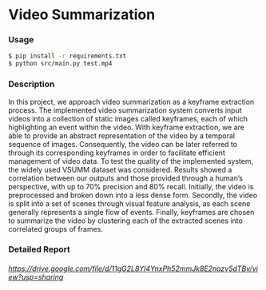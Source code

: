 # Video Summarization

### Usage

```sh
$ pip install -r requirements.txt
$ python src/main.py test.mp4
```


### Description
In this project, we approach video summarization as a keyframe extraction process. The implemented video summarization system converts input videos into a collection of static images called keyframes, each of which highlighting an event within the video. With keyframe extraction, we are able to provide an abstract representation of the video by a temporal sequence of images. Consequently, the video can be later referred to through its corresponding keyframes in order to facilitate efficient management of video data. To test the quality of the implemented system, the widely
used VSUMM dataset was considered. Results showed a correlation between our outputs and those
provided through a human’s perspective, with up to 70% precision and 80% recall. Initially, the
video is preprocessed and broken down into a less dense form. Secondly, the video is split into
a set of scenes through visual feature analysis, as each scene generally represents a single flow of
events. Finally, keyframes are chosen to summarize the video by clustering each of the extracted
scenes into correlated groups of frames.
### Detailed Report
###### https://drive.google.com/file/d/11gG2L8Yl4YnxPh52mmJk8E2nazy5dTBv/view?usp=sharing

